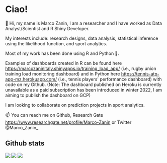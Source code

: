 # Ciao!

👋 Hi, my name is Marco Zanin, I am a researcher and I have worked as Data Analyst/Scientist and R Shiny Developer.

My interests include: research designs, data analysis, statistical inference using the likelihood function, and sport analytics.

Most of my work has been done using R and Python 🐍.

Examples of dashboards created in R can be found here https://marcozaninitaly.shinyapps.io/training_load_app/ (i.e., rugby union training load monitoring dashboard) and 
in Python here https://tennis-atp-app-mz.herokuapp.com/ (i.e., tennis players' performance dashboard) with code on my Github.
(Note: The dashboard published on Heroku is currently unavailable as a paid subscription has been introduced in winter 2022, I am aiming to publish the dashboard on GCP)


I am looking to collaborate on prediction projects in sport analytics.


📫 You can reach me on Github, Research Gate https://www.researchgate.net/profile/Marco-Zanin or Twitter @Marco_Zanin_ 


## Github stats
<div>
  <img align="left" src="https://github-readme-stats.vercel.app/api?username=marcozan93&theme=graywhite&show_icons=true&hide_border=true&count_private=true" >
  <img src="https://github-readme-stats.vercel.app/api/top-langs/?username=marcozan93&layout=compact&theme=graywhite&hide_border=true" >
  <img src="https://github-readme-streak-stats.herokuapp.com/?user=marcozan93&theme=graywhite&hide_border=true" >
  
<div/>
